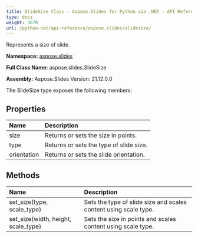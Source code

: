 ```yaml
---
title: SlideSize Class - Aspose.Slides for Python via .NET - API Reference
type: docs
weight: 3670
url: /python-net/api-reference/aspose.slides/slidesize/
---
```


Represents a size of slide.

**Namespace:** [aspose.slides](/python-net/api-reference/aspose.slides/)

**Full Class Name:** aspose.slides.SlideSize

**Assembly:**  Aspose.Slides Version: 21.12.0.0

The SlideSize type exposes the following members:
## **Properties**
|**Name**|**Description**|
| :- | :- |
|size|Returns or sets the size in points.|
|type|Returns or sets the type of slide size.|
|orientation|Returns or sets the slide orientation.|
## **Methods**
|**Name**|**Description**|
| :- | :- |
|set_size(type, scale_type)|Sets the type of slide size and scales content using scale type.|
|set_size(width, height, scale_type)|Sets the size in points and scales content using scale type.|
